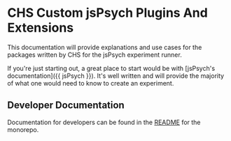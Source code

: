 # CHS Custom jsPsych Plugins And Extensions

This documentation will provide explanations and use cases for the packages
written by CHS for the jsPsych experiment runner.

If you're just starting out, a great place to start would be with [jsPsych's
documentation]({{ jsPsych }}). It's well written and will provide the majority
of what one would need to know to create an experiment.

## Developer Documentation

Documentation for developers can be found in the
[README](https://github.com/lookit/lookit-jspsych) for the monorepo.
